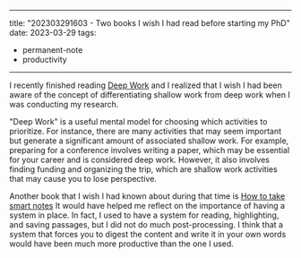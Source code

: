 
---
title:  "202303291603 - Two books I wish I had read before starting my PhD"
date: 2023-03-29
tags: 
- permanent-note 
- productivity
---

I recently finished reading [Deep Work](literature-notes/Books/Deep%20Work.md) and I realized that I wish I had been aware of the concept of differentiating shallow work from deep work when I was conducting my research.

"Deep Work" is a useful mental model for choosing which activities to prioritize. For instance, there are many activities that may seem important but generate a significant amount of associated shallow work. For example, preparing for a conference involves writing a paper, which may be essential for your career and is considered deep work. However, it also involves finding funding and organizing the trip, which are shallow work activities that may cause you to lose perspective.

Another book that I wish I had known about during that time is [How to take smart notes](literature-notes/Books/How%20to%20take%20smart%20notes.md) It would have helped me reflect on the importance of having a system in place. In fact, I used to have a system for reading, highlighting, and saving passages, but I did not do much post-processing. I think that a system that forces you to digest the content and write it in your own words would have been much more productive than the one I used.








